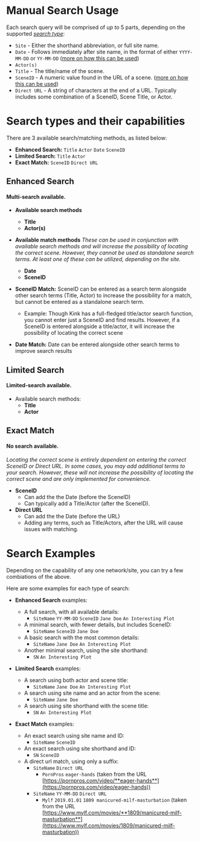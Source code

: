 # Manual Search Usage

Each search query will be comprised of *up to* 5 parts, depending on the supported [*search type*](./manualsearch.md#search-types-and-their-capabilities):
- `Site` - Either the shorthand abbreviation, or full site name.
- `Date` - Follows immediately after site name, in the format of either `YYYY-MM-DD` or `YY-MM-DD` ([more on how this can be used](./manualsearch.md#search-types-and-their-capabilities))
- `Actor(s)`
- `Title` - The title/name of the scene.
- `SceneID` - A numeric value found in the URL of a scene. ([more on how this can be used](./manualsearch.md#search-types-and-their-capabilities))
- `Direct URL` - A string of characters at the end of a URL. Typically includes some combination of a SceneID, Scene Title, or Actor.

# Search types and their capabilities
There are 3 available search/matching methods, as listed below:
+ **Enhanced Search:** `Title` `Actor` `Date` `SceneID`
+ **Limited Search:** `Title` `Actor`
+ **Exact Match:** `SceneID` `Direct URL`

## Enhanced Search
#### Multi-search available.
+ **Available search methods**
  - **Title**
  - **Actor(s)**
+ **Available match methods**
*These can be used in conjunction with available search methods and will increase the possibility of locating the correct scene. However, they cannot be used as standalone search terms. At least one of these can be utilized, depending on the site.*
  - **Date**
  - **SceneID** 

+ **SceneID Match:** SceneID can be entered as a search term alongside other search terms (Title, Actor) to increase the possibility for a match, but cannot be entered as a standalone search term.
  - Example: Though Kink has a full-fledged title/actor search function, you cannot enter just a SceneID and find results. However, if a SceneID is entered alongside a title/actor, it will increase the possibility of locating the correct scene
+ **Date Match:** Date can be entered alongside other search terms to improve search results

## Limited Search
#### Limited-search available.
+ Available search methods:
  - **Title**
  - **Actor**

## Exact Match
#### No search available.
*Locating the correct scene is entirely dependent on entering the correct SceneID or Direct URL. In some cases, you may add additional terms to your search. However, these will not increase the possibility of locating the correct scene and are only implemented for convenience.*
+ **SceneID**
  - Can add the the Date (before the SceneID)
  - Can typically add a Title/Actor (after the SceneID).
+ **Direct URL**
  - Can add the the Date (before the URL)
  - Adding any terms, such as Title/Actors, after the URL will cause issues with matching.

# Search Examples
Depending on the capability of any one network/site, you can try a few combiations of the above.

Here are some examples for each type of search:
+ **Enhanced Search** examples:
  - A full search, with all available details:
    - `SiteName` `YY-MM-DD` `SceneID` `Jane Doe` `An Interesting Plot`
  - A minimal search, with fewer details, but includes SceneID:
    - `SiteName` `SceneID` `Jane Doe`
  - A basic search with the most common details:
    - `SiteName` `Jane Doe` `An Interesting Plot`
  - Another minimal search, using the site shorthand:
    - `SN` `An Interesting Plot`
  
+ **Limited Search** examples:
  - A search using both actor and scene title:
    - `SiteName` `Jane Doe` `An Interesting Plot`
  - A search using site name and an actor from the scene:
    - `SiteName` `Jane Doe`
  - A search using site shorthand with the scene title:
    - `SN` `An Interesting Plot`
    
+ **Exact Match** examples:
  - An exact search using site name and ID:
    - `SiteName` `SceneID`
  - An exact search using site shorthand and ID:
    - `SN` `SceneID`
  - A direct url match, using only a suffix:
    - `SiteName` `Direct URL`
      - `PornPros` `eager-hands` (taken from the URL [https://pornpros.com/video/**eager-hands**](https://pornpros.com/video/eager-hands))
    - `SiteName` `YY-MM-DD` `Direct URL`
      - `Mylf` `2019.01.01` `1809 manicured-milf-masturbation` (taken from the URL [https://www.mylf.com/movies/**1809/manicured-milf-masturbation**](https://www.mylf.com/movies/1809/manicured-milf-masturbation))
